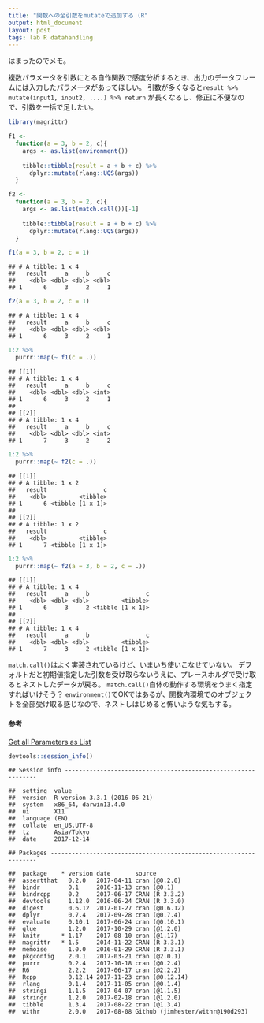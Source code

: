 ```yaml
---
title: "関数への全引数をmutateで追加する (R"
output: html_document
layout: post
tags: lab R datahandling 
---
```




はまったのでメモ。

複数パラメータを引数にとる自作関数で感度分析するとき、出力のデータフレームには入力したパラメータがあってほしい。
引数が多くなると`result %>% mutate(input1, input2, ....) %>% return` が長くなるし、修正に不便なので、引数を一括で足したい。


```r
library(magrittr)

f1 <- 
  function(a = 3, b = 2, c){
    args <- as.list(environment())
    
    tibble::tibble(result = a + b + c) %>%
      dplyr::mutate(rlang::UQS(args))
  }

f2 <-
  function(a = 3, b = 2, c){
    args <- as.list(match.call())[-1]
    
    tibble::tibble(result = a + b + c) %>%
      dplyr::mutate(rlang::UQS(args))
  }
```


```r
f1(a = 3, b = 2, c = 1)
```

```
## # A tibble: 1 x 4
##   result     a     b     c
##    <dbl> <dbl> <dbl> <dbl>
## 1      6     3     2     1
```

```r
f2(a = 3, b = 2, c = 1)
```

```
## # A tibble: 1 x 4
##   result     a     b     c
##    <dbl> <dbl> <dbl> <dbl>
## 1      6     3     2     1
```

```r
1:2 %>%
  purrr::map(~ f1(c = .))
```

```
## [[1]]
## # A tibble: 1 x 4
##   result     a     b     c
##    <dbl> <dbl> <dbl> <int>
## 1      6     3     2     1
## 
## [[2]]
## # A tibble: 1 x 4
##   result     a     b     c
##    <dbl> <dbl> <dbl> <int>
## 1      7     3     2     2
```

```r
1:2 %>%
  purrr::map(~ f2(c = .))
```

```
## [[1]]
## # A tibble: 1 x 2
##   result                c
##    <dbl>         <tibble>
## 1      6 <tibble [1 x 1]>
## 
## [[2]]
## # A tibble: 1 x 2
##   result                c
##    <dbl>         <tibble>
## 1      7 <tibble [1 x 1]>
```

```r
1:2 %>%
  purrr::map(~ f2(a = 3, b = 2, c = .))
```

```
## [[1]]
## # A tibble: 1 x 4
##   result     a     b                c
##    <dbl> <dbl> <dbl>         <tibble>
## 1      6     3     2 <tibble [1 x 1]>
## 
## [[2]]
## # A tibble: 1 x 4
##   result     a     b                c
##    <dbl> <dbl> <dbl>         <tibble>
## 1      7     3     2 <tibble [1 x 1]>
```

`match.call()`はよく実装されているけど、いまいち使いこなせていない。
デフォルトだと初期値指定した引数を受け取らないうえに、プレースホルダで受け取るとネストしたデータが戻る。
`match.call()`自体の動作する環境をうまく指定すればいけそう？
`environment()`でOKではあるが、関数内環境でのオブジェクトを全部受け取る感じなので、ネストしはじめると怖いような気もする。

#### 参考

[Get all Parameters as List](https://stackoverflow.com/questions/11885207/get-all-parameters-as-list?noredirect=1&lq=1)


```r
devtools::session_info()
```

```
## Session info --------------------------------------------------------------
```

```
##  setting  value                       
##  version  R version 3.3.1 (2016-06-21)
##  system   x86_64, darwin13.4.0        
##  ui       X11                         
##  language (EN)                        
##  collate  en_US.UTF-8                 
##  tz       Asia/Tokyo                  
##  date     2017-12-14
```

```
## Packages ------------------------------------------------------------------
```

```
##  package    * version date       source                          
##  assertthat   0.2.0   2017-04-11 cran (@0.2.0)                   
##  bindr        0.1     2016-11-13 cran (@0.1)                     
##  bindrcpp     0.2     2017-06-17 CRAN (R 3.3.2)                  
##  devtools     1.12.0  2016-06-24 CRAN (R 3.3.0)                  
##  digest       0.6.12  2017-01-27 cran (@0.6.12)                  
##  dplyr        0.7.4   2017-09-28 cran (@0.7.4)                   
##  evaluate     0.10.1  2017-06-24 cran (@0.10.1)                  
##  glue         1.2.0   2017-10-29 cran (@1.2.0)                   
##  knitr      * 1.17    2017-08-10 cran (@1.17)                    
##  magrittr   * 1.5     2014-11-22 CRAN (R 3.3.1)                  
##  memoise      1.0.0   2016-01-29 CRAN (R 3.3.1)                  
##  pkgconfig    2.0.1   2017-03-21 cran (@2.0.1)                   
##  purrr        0.2.4   2017-10-18 cran (@0.2.4)                   
##  R6           2.2.2   2017-06-17 cran (@2.2.2)                   
##  Rcpp         0.12.14 2017-11-23 cran (@0.12.14)                 
##  rlang        0.1.4   2017-11-05 cran (@0.1.4)                   
##  stringi      1.1.5   2017-04-07 cran (@1.1.5)                   
##  stringr      1.2.0   2017-02-18 cran (@1.2.0)                   
##  tibble       1.3.4   2017-08-22 cran (@1.3.4)                   
##  withr        2.0.0   2017-08-08 Github (jimhester/withr@190d293)
```
